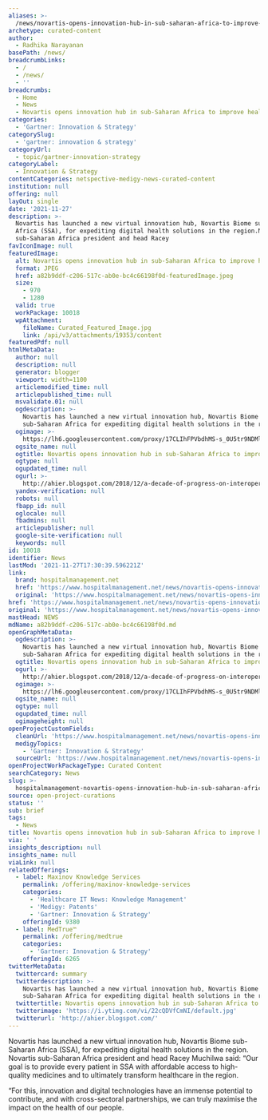 ```yaml
---
aliases: >-
  /news/novartis-opens-innovation-hub-in-sub-saharan-africa-to-improve-healthcare
archetype: curated-content
author:
  - Radhika Narayanan
basePath: /news/
breadcrumbLinks:
  - /
  - /news/
  - ''
breadcrumbs:
  - Home
  - News
  - Novartis opens innovation hub in sub-Saharan Africa to improve healthcare
categories:
  - 'Gartner: Innovation & Strategy'
categorySlug:
  - 'gartner: innovation & strategy'
categoryUrl:
  - topic/gartner-innovation-strategy
categoryLabel:
  - Innovation & Strategy
contentCategories: netspective-medigy-news-curated-content
institution: null
offering: null
layOut: single
date: '2021-11-27'
description: >-
  Novartis has launched a new virtual innovation hub, Novartis Biome sub-Saharan
  Africa (SSA), for expediting digital health solutions in the region.Novartis
  sub-Saharan Africa president and head Racey 
favIconImage: null
featuredImage:
  alt: Novartis opens innovation hub in sub-Saharan Africa to improve healthcare
  format: JPEG
  href: a82b9ddf-c206-517c-ab0e-bc4c66198f0d-featuredImage.jpeg
  size:
    - 970
    - 1280
  valid: true
  workPackage: 10018
  wpAttachment:
    fileName: Curated_Featured_Image.jpg
    link: /api/v3/attachments/19353/content
featuredPdf: null
htmlMetaData:
  author: null
  description: null
  generator: blogger
  viewport: width=1100
  articlemodified_time: null
  articlepublished_time: null
  msvalidate.01: null
  ogdescription: >-
    Novartis has launched a new virtual innovation hub, Novartis Biome
    sub-Saharan Africa for expediting digital health solutions in the region.
  ogimage: >-
    https://lh6.googleusercontent.com/proxy/17CLIhFPVbdhMS-s_0U5tr9NDMli2JTAHVPpP1JscH6kRySsy5KoY9SCrXMpPTMA6ovONTvcIpj86wpgNGCGyhhc1aNNmRI0P7Cq27ZBWn0yTupKRmzv9OltvXg2Qr0JQaTpU1P1a2VfbJgQUfERHbpHntBdcKCeQz5CvijohEPwMFOzq7OULQQrsihWOj4SzlG8nOZmZNnuElNl0MVOiSGrlSd-dTvH630fVYNYzb2xFQ=w1200-h630-p-k-no-nu
  ogsite_name: null
  ogtitle: Novartis opens innovation hub in sub-Saharan Africa to improve healthcare
  ogtype: null
  ogupdated_time: null
  ogurl: >-
    http://ahier.blogspot.com/2018/12/a-decade-of-progress-on-interoperability.html
  yandex-verification: null
  robots: null
  fbapp_id: null
  oglocale: null
  fbadmins: null
  articlepublisher: null
  google-site-verification: null
  keywords: null
id: 10018
identifier: News
lastMod: '2021-11-27T17:30:39.596221Z'
link:
  brand: hospitalmanagement.net
  href: 'https://www.hospitalmanagement.net/news/novartis-opens-innovation-hub/'
  original: 'https://www.hospitalmanagement.net/news/novartis-opens-innovation-hub/'
href: 'https://www.hospitalmanagement.net/news/novartis-opens-innovation-hub/'
original: 'https://www.hospitalmanagement.net/news/novartis-opens-innovation-hub/'
mastHead: NEWS
mdName: a82b9ddf-c206-517c-ab0e-bc4c66198f0d.md
openGraphMetaData:
  ogdescription: >-
    Novartis has launched a new virtual innovation hub, Novartis Biome
    sub-Saharan Africa for expediting digital health solutions in the region.
  ogtitle: Novartis opens innovation hub in sub-Saharan Africa to improve healthcare
  ogurl: >-
    http://ahier.blogspot.com/2018/12/a-decade-of-progress-on-interoperability.html
  ogimage: >-
    https://lh6.googleusercontent.com/proxy/17CLIhFPVbdhMS-s_0U5tr9NDMli2JTAHVPpP1JscH6kRySsy5KoY9SCrXMpPTMA6ovONTvcIpj86wpgNGCGyhhc1aNNmRI0P7Cq27ZBWn0yTupKRmzv9OltvXg2Qr0JQaTpU1P1a2VfbJgQUfERHbpHntBdcKCeQz5CvijohEPwMFOzq7OULQQrsihWOj4SzlG8nOZmZNnuElNl0MVOiSGrlSd-dTvH630fVYNYzb2xFQ=w1200-h630-p-k-no-nu
  ogsite_name: null
  ogtype: null
  ogupdated_time: null
  ogimageheight: null
openProjectCustomFields:
  cleanUrl: 'https://www.hospitalmanagement.net/news/novartis-opens-innovation-hub/'
  medigyTopics:
    - 'Gartner: Innovation & Strategy'
  sourceUrl: 'https://www.hospitalmanagement.net/news/novartis-opens-innovation-hub/'
openProjectWorkPackageType: Curated Content
searchCategory: News
slug: >-
  hospitalmanagement-novartis-opens-innovation-hub-in-sub-saharan-africa-to-improve-healthcare
source: open-project-curations
status: ''
sub: brief
tags:
  - News
title: Novartis opens innovation hub in sub-Saharan Africa to improve healthcare
via: ' '
insights_description: null
insights_name: null
viaLink: null
relatedOfferings:
  - label: Maxinov Knowledge Services
    permalink: /offering/maxinov-knowledge-services
    categories:
      - 'Healthcare IT News: Knowledge Management'
      - 'Medigy: Patents'
      - 'Gartner: Innovation & Strategy'
    offeringId: 9380
  - label: MedTrue™
    permalink: /offering/medtrue
    categories:
      - 'Gartner: Innovation & Strategy'
    offeringId: 6265
twitterMetaData:
  twittercard: summary
  twitterdescription: >-
    Novartis has launched a new virtual innovation hub, Novartis Biome
    sub-Saharan Africa for expediting digital health solutions in the region.
  twittertitle: Novartis opens innovation hub in sub-Saharan Africa to improve healthcare
  twitterimage: 'https://i.ytimg.com/vi/22cQDVfCmNI/default.jpg'
  twitterurl: 'http://ahier.blogspot.com/'
---
```

<p>Novartis has launched a new virtual innovation hub, Novartis Biome sub-Saharan Africa (SSA), for expediting digital health solutions in the region.<br>Novartis sub-Saharan Africa president and head Racey Muchilwa said: “Our goal is to provide every patient in SSA with affordable access to high-quality medicines and to ultimately transform healthcare in the region.</p><p>“For this, innovation and digital technologies have an immense potential to contribute, and with cross-sectoral partnerships, we can truly maximise the impact on the health of our people.</p>